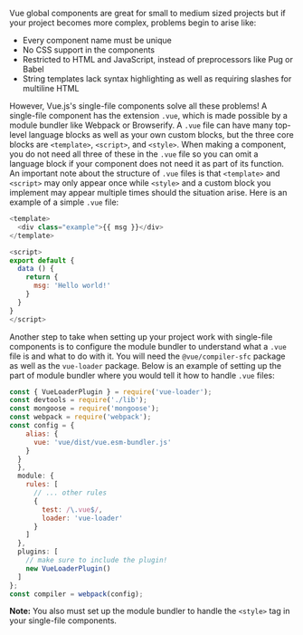 Vue global components are great for small to medium sized projects but if your project becomes more complex,
problems begin to arise like:

- Every component name must be unique
- No CSS support in the components
- Restricted to HTML and JavaScript, instead of preprocessors like Pug or Babel
- String templates lack syntax highlighting as well as requiring slashes for multiline HTML

However, Vue.js's single-file components solve all these problems! A single-file component has the extension `.vue`,
which is made possible by a module bundler like Webpack or Browserify. A `.vue` file can have many top-level language blocks
as well as your own custom blocks, but the three core blocks are `<template>`, `<script>`, and `<style>`.
When making a component, you do not need all three of these in the `.vue` file so you can omit a language block if
your component does not need it as part of its function. An important note about the structure of `.vue` files is that
`<template>` and `<script>` may only appear once while `<style>` and a custom block you implement may appear multiple times
should the situation arise. Here is an example of a simple `.vue` file:

```javascript
<template>
  <div class="example">{{ msg }}</div>
</template>

<script>
export default {
  data () {
    return {
      msg: 'Hello world!'
    }
  }
}
</script>
```

Another step to take when setting up your project work with single-file components is to configure the module bundler to understand
what a `.vue` file is and what to do with it. You will need the `@vue/compiler-sfc` package as well as the `vue-loader` package.
Below is an example of setting up the part of module bundler where you would tell it how to handle `.vue` files:

```javascript
const { VueLoaderPlugin } = require('vue-loader');
const devtools = require('./lib');
const mongoose = require('mongoose');
const webpack = require('webpack');
const config = {
    alias: {
      vue: 'vue/dist/vue.esm-bundler.js'
    }
  }
  },
  module: {
    rules: [
      // ... other rules
      {
        test: /\.vue$/,
        loader: 'vue-loader'
      }
    ]
  },
  plugins: [
    // make sure to include the plugin!
    new VueLoaderPlugin()
  ]
};
const compiler = webpack(config);
```

**Note:** You also must set up the module bundler to handle the `<style>` tag in your single-file components.
